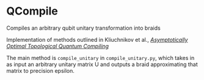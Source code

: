 # QCompile
Compiles an arbitrary qubit unitary transformation into braids

Implementation of methods outlined in Kliuchnikov et al., [*Asymptotically Optimal Topological Quantum Compiling*](https://arxiv.org/pdf/1310.4150.pdf)

The main method is `compile_unitary` in `compile_unitary.py`, which takes in as input an arbitrary unitary matrix U and outputs a braid approximating that matrix to precision epsilon. 
